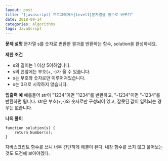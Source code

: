 ```yaml
---
layout: post
title: "[javascript] 프로그래머스|Level1|문자열을 정수로 바꾸기"
date: 2018-09-14
categories: Algorithms
tags: JavaScript
---
```

**문제 설명**
문자열 s를 숫자로 변환한 결과를 반환하는 함수, solution을 완성하세요.

**제한 조건**
- s의 길이는 1 이상 5이하입니다.
- s의 맨앞에는 부호(+, -)가 올 수 있습니다.
- s는 부호와 숫자로만 이루어져있습니다.
- s는 0으로 시작하지 않습니다.

**입출력 예**
예를들어 str이 "1234"이면 "1234"를 반환하고, "-1234"이면 "-1234"를 반환하면 됩니다.
str은 부호(+,-)와 숫자로만 구성되어 있고, 잘못된 값이 입력되는 경우는 없습니다.

**나의 풀이**
~~~
function solution(s) {
    return Number(s);
}
~~~
자바스크립트 함수를 쓰니 너무 간단하게 해결이 된다. 내장 함수를 쓰지 않고 풀어보는 것도 도전해 보아야겠다.